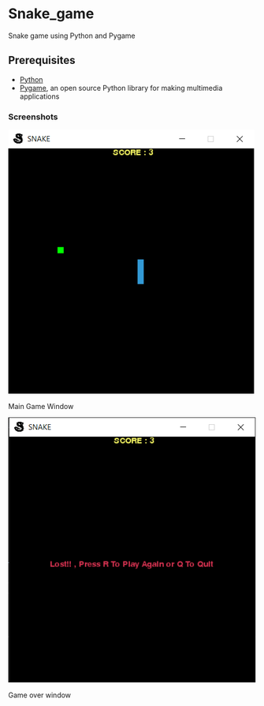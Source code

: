 # Snake_game
Snake game using Python and Pygame

## Prerequisites
* [Python](https://www.python.org)
* [Pygame](https://www.pygame.org/wiki/GettingStarted), an open source Python library for making multimedia applications

### Screenshots

![title](s1.png)
 
 Main Game Window
 
![title](s2.png)
 
 Game over window 
 
 
 
